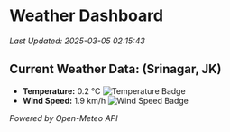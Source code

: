 
# Weather Dashboard

_Last Updated: 2025-03-05 02:15:43_

## Current Weather Data: (Srinagar, JK)
- **Temperature:** 0.2 °C ![Temperature Badge](https://img.shields.io/badge/Temperature-Low%20Temp-blue)
- **Wind Speed:** 1.9 km/h ![Wind Speed Badge](https://img.shields.io/badge/Wind%20Speed-Light%20Wind-blue)

*Powered by Open-Meteo API*
